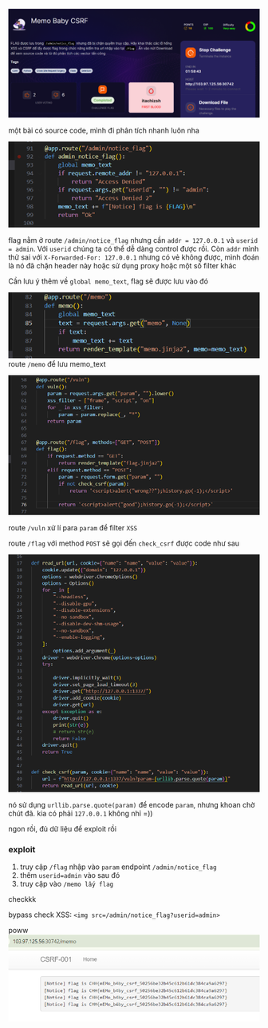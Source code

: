 ![image](../img/16.1.png)

một bài có source code, mình đi phân tích nhanh luôn nha

![image](../img/16.2.png)

flag nằm ở route `/admin/notice_flag` nhưng cần `addr = 127.0.0.1` và `userid = admin`. Với `userid` chúng ta có thể dễ dàng control được rồi. Còn `addr` mình thử sai với `X-Forwarded-For: 127.0.0.1` nhưng có vẻ không được, mình đoán là nó đã chặn header này hoặc sử dụng proxy hoặc một số filter khác

Cần lưu ý thêm về `global memo_text`, flag sẽ được lưu vào đó

![image](../img/16.3.png)
route `/memo` để lưu memo_text

![image](../img/16.4.png)

route `/vuln` xử lí para `param` để filter `XSS`

route `/flag` với method `POST` sẽ gọi đến `check_csrf` được code như sau

![image](../img/16.5.png)

nó sử dụng `urllib.parse.quote(param)` để encode `param`, nhưng khoan chờ chút đã. kia có phải `127.0.0.1` không nhỉ =))

ngon rồi, đủ dữ liệu để exploit rồi

### exploit

1. truy cập `/flag` nhập vào `param` endpoint `/admin/notice_flag`
2. thêm `userid=admin` vào sau đó
3. truy cập vào `/memo lấy flag`

checkkk

bypass check XSS: `<img src=/admin/notice_flag?userid=admin>`

poww
![image](../img/16.6.png)
